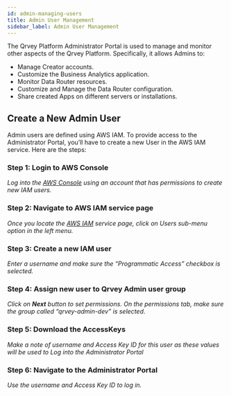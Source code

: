 ```yaml
---
id: admin-managing-users
title: Admin User Management
sidebar_label: Admin User Management
---
```

<div style={{textAlign: "justify"}}/>

The Qrvey Platform Administrator Portal is used to manage and monitor other aspects of the Qrvey Platform. Specifically, it allows Admins to:

-   Manage Creator accounts.
-   Customize the Business Analytics application.
-   Monitor Data Router resources.
-   Customize and Manage the Data Router configuration.
-   Share created Apps on different servers or installations.

## Create a New Admin User

Admin users are defined using AWS IAM. To provide access to the Administrator Portal, you’ll have to create a new User in the AWS IAM service. Here are the steps:

### Step 1: Login to AWS Console

_Log into the [AWS Console](https://aws.amazon.com/) using an account that has permissions to create new IAM users._

### Step 2: Navigate to AWS IAM service page

_Once you locate the [AWS IAM](https://console.aws.amazon.com/iam/home?#/home) service page, click on Users sub-menu option in the left menu._

### Step 3: Create a new IAM user

_Enter a username and make sure the “Programmatic Access” checkbox is selected._

### Step 4: Assign new user to Qrvey Admin user group

_Click on **Next** button to set permissions. On the permissions tab, make sure the group called “qrvey-admin-dev” is selected_.

### Step 5: Download the AccessKeys

_Make a note of username and Access Key ID for this user as these values will be used to Log into the Administrator Portal_

### Step 6: Navigate to the Administrator Portal

_Use the username and Access Key ID to log in._

